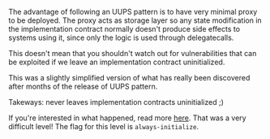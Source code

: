 The advantage of following an UUPS pattern is to have very minimal proxy to be deployed. The proxy acts as storage layer so any state modification in the implementation contract normally doesn't produce side effects to systems using it, since only the logic is used through delegatecalls.

This doesn't mean that you shouldn't watch out for vulnerabilities that can be exploited if we leave an implementation contract uninitialized.

This was a slightly simplified version of what has really been discovered after months of the release of UUPS pattern. 

Takeways: never leaves implementation contracts uninitialized ;) 

If you're interested in what happened, read more [here](https://forum.openzeppelin.com/t/uupsupgradeable-vulnerability-post-mortem/15680).
That was a very difficult level! The flag for this level is `always-initialize`.
